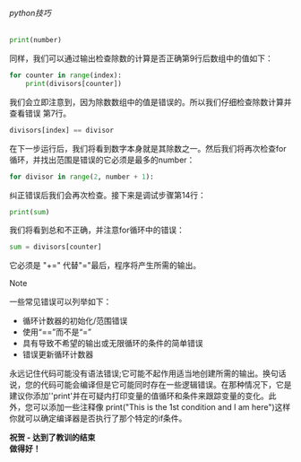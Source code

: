 ###### python技巧

```python
print(number)
```

同样，我们可以通过输出检查除数的计算是否正确第9行后数组中的值如下：

```python
for counter in range(index):
    print(divisors[counter])
```

我们会立即注意到，因为除数数组中的值是错误的。所以我们仔细检查除数计算并查看错误
第7行。

```python
divisors[index] == divisor
```

在下一步运行后，我们将看到数字本身就是其除数之一。然后我们将再次检查for循环，并找出范围是错误的它必须是最多的number：

```python
for divisor in range(2, number + 1):
```

纠正错误后我们会再次检查。接下来是调试步骤第14行：

```python
print(sum)
```

我们将看到总和不正确，并注意for循环中的错误：

```python
sum = divisors[counter]
```

它必须是 "+=" 代替"="最后，程序将产生所需的输出。

> [!NOTE]
> 一些常见错误可以列举如下：
> - 循环计数器的初始化/范围错误
> - 使用“==”而不是“=”
> - 具有导致不希望的输出或无限循环的条件的简单错误
> - 错误更新循环计数器

永远记住代码可能没有语法错误;它可能不起作用适当地创建所需的输出。换句话说，您的代码可能会编译但是它可能同时存在一些逻辑错误。在那种情况下，它是建议你添加''print'并在可疑内打印变量的值循环和条件来跟踪变量的变化。此外，您可以添加一些注释像 print("This is the 1st condition and I am here")这样你就可以确定编译器是否执行了那个特定的if条件。


**祝贺 - 达到了教训的结束** <br>
**做得好！**

